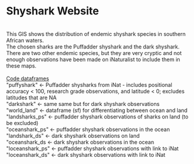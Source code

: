 # Shyshark Website
<br>
This GIS shows the distribution of endemic shyshark species in southern African waters.
<br>
The chosen sharks are the Puffadder shyshark and the dark shyshark. There are two other endemic species, but they are very cryptic and not enough observations have been made on iNaturalist to include them in these maps. 
<br> 
<br>
<ins> Code dataframes </ins>
<br>
"puffyshark" <- Puffadder shysharks from iNat - includes positional accuracy < 100, research grade observations, and latitude < 0; excludes latitudes that are NA 
<br>
"darkshark" <- same same but for dark shyshark observations
<br>
"world_land" <- dataframe (sf) for differentiating between ocean and land
<br>
"landsharks_ps" <- puffadder shyshark observations of sharks on land (to be excluded)
<br>
"oceanshark_ps" <- puffadder shyshark observations in the ocean
<br>
"landshark_ds" <- dark shyshark observations on land
<br>
"oceanshark_ds <- dark shyshark observations in the ocean
<br>
"loceanshark_ps" <- puffadder shyshark observations with link to iNat
<br>
"loceanshark_ds" <- dark shyshark observations with link to iNat 
<br>
